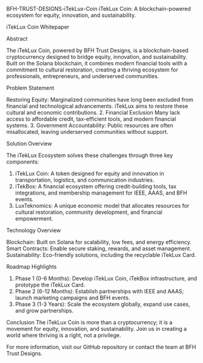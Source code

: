 BFH-TRUST-DESIGNS-iTekLux-Coin
iTekLux Coin: A blockchain-powered ecosystem for equity, innovation, and sustainability.

iTekLux Coin Whitepaper

Abstract

The iTekLux Coin, powered by BFH Trust Designs, is a blockchain-based cryptocurrency designed to bridge equity, innovation, and sustainability. Built on the Solana blockchain, it combines modern financial tools with a commitment to cultural restoration, creating a thriving ecosystem for professionals, entrepreneurs, and underserved communities.

Problem Statement

Restoring Equity: Marginalized communities have long been excluded from financial and technological advancements. iTekLux aims to restore these cultural and economic contributions.
2. Financial Exclusion Many lack access to affordable credit, tax-efficient tools, and modern financial systems.
3. Government Accountability: Public resources are often misallocated, leaving underserved communities without support.

Solution Overview

The iTekLux Ecosystem solves these challenges through three key components:
1. iTekLux Coin: A token designed for equity and innovation in transportation, logistics, and communication industries.
2. iTekBox: A financial ecosystem offering credit-building tools, tax integrations, and membership management for IEEE, AAAS, and BFH events.
3. LuxTeknomics: A unique economic model that allocates resources for cultural restoration, community development, and financial empowerment.

Technology Overview

Blockchain: Built on Solana for scalability, low fees, and energy efficiency.
Smart Contracts: Enable secure staking, rewards, and asset management.
Sustainability: Eco-friendly solutions, including the recyclable iTekLux Card.

Roadmap Highlights
1. Phase 1 (0-6 Months): Develop iTekLux Coin, iTekBox infrastructure, and prototype the iTekLux Card.
2. Phase 2 (6-12 Months): Establish partnerships with IEEE and AAAS; launch marketing campaigns and BFH events.
3. Phase 3 (1-3 Years): Scale the ecosystem globally, expand use cases, and grow partnerships.

Conclusion
The iTekLux Coin is more than a cryptocurrency; it is a movement for equity, innovation, and sustainability. Join us in creating a world where thriving is a right, not a privilege.

For more information, visit our GitHub repository or contact the team at BFH Trust Designs.

